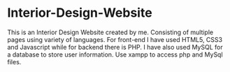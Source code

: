 # Interior-Design-Website
This is an Interior Design Website created by me. Consisting of multiple pages using variety of languages. For front-end I have used HTML5, CSS3 and Javascript while for backend there is PHP. I have also used MySQL for a database to store user information. Use xampp to access php and MySql files. 
